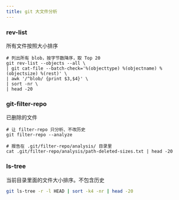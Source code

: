```yaml
---
title: git 大文件分析
---
```


### rev-list

所有文件按照大小排序

```
# 列出所有 blob，按字节数降序，取 Top 20
git rev-list --objects --all \
| git cat-file --batch-check='%(objecttype) %(objectname) %(objectsize) %(rest)' \
| awk '/^blob/ {print $3,$4}' \
| sort -nr \
| head -20
```

### git-filter-repo

已删除的文件

```
# 让 filter-repo 只分析、不改历史
git filter-repo --analyze

# 报告在 .git/filter-repo/analysis/ 目录里
cat .git/filter-repo/analysis/path-deleted-sizes.txt | head -20
```

### ls-tree

当前目录里面的文件大小排序。不包含历史

```bash
git ls-tree -r -l HEAD | sort -k4 -nr | head -20
```

